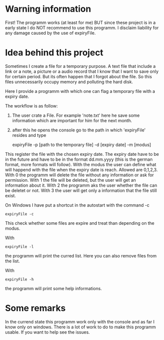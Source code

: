 # Warning information

First! The programm works (at least for me) BUT since these project is in a early state I do NOT recommend to use this programm. I disclaim liability for any damage caused by the use of expiryFile.

# Idea behind this project

Sometimes I create a file for a temporary purpose. A text file that include a link or a note, a picture or a audio record that I know that I want to save only for certain period. But its often happen that I forgot about the file. So this files unnecessarily occupy memory and polluting the hard disk.

Here I provide a programm with which one can flag a temporary file with a expiry date.

The workflow is as follow: 

1) The user crate a File. For example 'note.txt' here he save some information which are important for him for the next month.

2) after this he opens the console go to the path in which 'expiryFile' resides and type 

    expiryFile -p \[path to the temporary file\] -d \[expiry date\] -m \[modus\]

This register the file with the chosen expiry date. The expiry date have to be in the future and have to be in the format dd.mm.yyyy (this is the german format, more formats will follow). With the modus the user can define what will happend with the file when the expiry date is reach. Allowed are 0,1,2,3. With 0 the programm will delete the file without any information or ask for permission. With 1 the file will be deleted, but the user will get an information about it. With 2 the programm aks the user whether the file can be deletet or not. With 3 the user will get only a information that the file still exist. 

On Windows I have put a shortcut in the autostart with the command -c 

    expiryFile -c

This check whether some files are  expire and treat than depending on the modus.

With 

    expiryFile -l 

the programm will print the curred list. Here you can also remove files from the list.

With 

    expiryFile -h

the programm will print some help informations. 

# Some remarks

In the currend state this programm work only with the console and as far I know only on windows. There is a lot of work to do to make this programm usable. If you want to help see the issues.  
